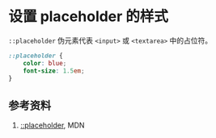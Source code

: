 # 设置 placeholder 的样式

`::placeholder` 伪元素代表 `<input>` 或 `<textarea>` 中的占位符。

```css
::placeholder {
    color: blue;
    font-size: 1.5em;
}
```

## 参考资料

1. [::placeholder](https://developer.mozilla.org/en-US/docs/Web/CSS/::placeholder), MDN